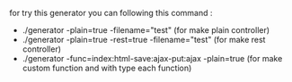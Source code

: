 for try this generator you can following this command :
- ./generator -plain=true -filename="test" (for make plain controller)
- ./generator -plain=true -rest=true -filename="test" (for make rest controller) 
- ./generator -func=index:html-save:ajax-put:ajax -plain=true (for make custom function and with type each function)
